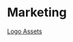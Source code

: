 # Marketing

[Logo Assets](https://github.com/thenewboston-developers/Marketing/raw/master/thenewboston%20logos.zip)
